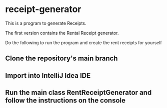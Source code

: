# receipt-generator

This is a program to generate Receipts. 

The first version contains the Rental Receipt generator. 

Do the following to run the program and create the rent receipts for yourself

## Clone the repository's main branch
## Import into IntelliJ Idea IDE
## Run the main class RentReceiptGenerator and follow the instructions on the console
